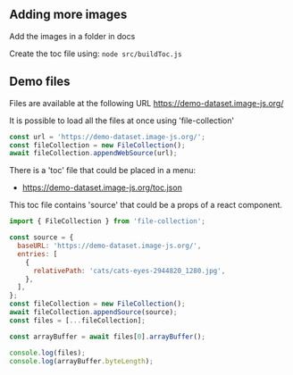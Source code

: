 ## Adding more images

Add the images in a folder in docs

Create the toc file using: `node src/buildToc.js`

## Demo files

Files are available at the following URL https://demo-dataset.image-js.org/

It is possible to load all the files at once using 'file-collection'

```js
const url = 'https://demo-dataset.image-js.org/';
const fileCollection = new FileCollection();
await fileCollection.appendWebSource(url);
```

There is a 'toc' file that could be placed in a menu:

- https://demo-dataset.image-js.org/toc.json

This toc file contains 'source' that could be a props of a react component.

```js
import { FileCollection } from 'file-collection';

const source = {
  baseURL: 'https://demo-dataset.image-js.org/',
  entries: [
    {
      relativePath: 'cats/cats-eyes-2944820_1280.jpg',
    },
  ],
};
const fileCollection = new FileCollection();
await fileCollection.appendSource(source);
const files = [...fileCollection];

const arrayBuffer = await files[0].arrayBuffer();

console.log(files);
console.log(arrayBuffer.byteLength);
```
